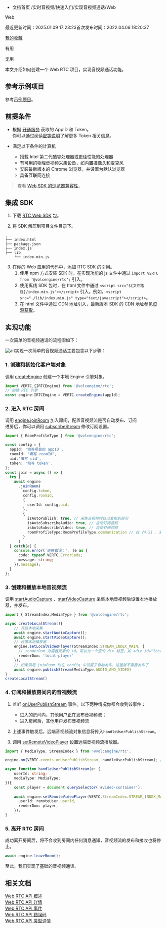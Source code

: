 - 文档首页
/实时音视频/快速入门/实现音视频通话/Web

Web

最近更新时间：2025.01.09 17:23:23首次发布时间：2022.04.06 18:20:37

[我的收藏](https://www.volcengine.com/docs/favorite)

有用

无用

本文介绍如何创建一个 Web RTC 项目，实现音视频通话功能。

## 参考示例项目

参考[示例项目](https://www.volcengine.com/docs/6348/77374)。

## 前提条件

- 根据 [开通服务](https://www.volcengine.com/docs/6348/69865) 获取的 AppID 和 Token。  
    你可以通过阅读[密钥说明](https://www.volcengine.com/docs/6348/70121)了解更多 Token 相关信息。
    
- 满足以下条件的计算机
    
    - 搭载 Intel 第二代酷睿处理器或更佳性能的处理器
    - 有可用的物理音视频采集设备，如内置摄像头和麦克风
    - 安装最新版本的 Chrome 浏览器，并设置为默认浏览器
    - 具备互联网连接

> 查看 [Web SDK 的浏览器兼容性](https://www.volcengine.com/docs/6348/111854)。

## 集成 SDK

1. 下载 [RTC Web SDK](https://www.volcengine.com/docs/6348/75707) 包。
    
2. 将 SDK 解压到项目文件目录下。
    

```
.
├── index.html
├── package.json
├── index.js
├── lib
    └── index.min.js
```

3. 在你的 Web 应用的代码中，添加 RTC SDK 的引用。
    1. 使用 npm 方式安装 SDK 时，在实现功能的 js 文件中通过 `import VERTC from '@volcengine/rtc';` 引入。
    2. 使用离线 SDK 包时，在 html 文件中通过 `<script src="${文件路径}/index.min.js"></script>` 引入。例如，`<script src="./lib/index.min.js" type="text/javascript"></script>`。
    3. 在 html 文件中通过 CDN 地址引入，最新版本 SDK 的 CDN 地址参见[资源获取](https://www.volcengine.com/docs/6348/75707#%E4%B8%8B%E8%BD%BD-sdk)。

## 实现功能

一次简单的音视频通话的流程图如下：

![alt](https://portal.volccdn.com/obj/volcfe/cloud-universal-doc/upload_4882de3de6ad269086b1bc943ddbc03d.png)实现一次简单的音视频通话主要包含以下步骤：

### 1. 创建和初始化客户端对象

调用 [createEngine](https://www.volcengine.com/docs/6348/104478#createengine) 创建一个本地 Engine 引擎对象。

```typescript
import VERTC,{IRTCEngine} from '@volcengine/rtc';
// 创建 RTC 引擎
const engine:IRTCEngine = VERTC.createEngine(appId);
```

### 2. 进入 RTC 房间

调用 [engine.joinRoom](https://www.volcengine.com/docs/6348/104478#joinroom) 加入房间，配置音视频流是否自动发布、订阅  
进房后，你可以调用 [subscribeStream](https://www.volcengine.com/docs/6348/104478#subscribestream) 修改订阅设置。

```typescript
import { RoomProfileType } from '@volcengine/rtc';

const config = {
  appId: '填写项目的 appID',
  roomId: '填写 roomId',
  uid:'填写 uid',
  token: '填写 token',
};
const join = async () => {
  try {
    await engine
      .joinRoom(
        config.token,
        config.roomId,
        {
          userId: config.uid,
        },
        {
          isAutoPublish: true, // 采集音视频时自动发布到房间
          isAutoSubscribeAudio: true, // 自动订阅音频
          isAutoSubscribeVideo: true, // 自动订阅视频
          roomProfileType:RoomProfileType.communication // 自 V4.51 ，无需设置该项。同时，设置不会无效。普通音视频通话模式，例如，语音聊天室
        }
      )
  } catch(e) {
    console.error('进房错误：', (e as {
      code: typeof VERTC.ErrorCode;
      message: string;
    }).message);
  }
};
```

### 3. 创建和播放本地音视频流

调用 [startAudioCapture](https://www.volcengine.com/docs/6348/104478#startaudiocapture) 、[startVideoCapture](https://www.volcengine.com/docs/6348/104478#startvideocapture) 采集本地音视频后设置本地播放器，并发布。

```typescript
import { StreamIndex,MediaType } from '@volcengine/rtc';

async createLocalStream(){
    // 开启本地采集
    await engine.startAudioCapture();
    await engine.startVideoCapture();
    // 设置本地播放器
    engine.setLocalVideoPlayer(StreamIndex.STREAM_INDEX_MAIN, {
      // renderDom 为容器元素的 id。可以为一个空的 div 标签，如 <div id="local-player"></div>
      renderDom: 'local-player'
    });
    // 如果调用 joinRoom 时在 config 中设置了自动发布，这里就不需要发布了
    await engine.publishStream(MediaType.AUDIO_AND_VIDEO)
}
createLocalStream()
```

### 4. 订阅和播放房间内的音视频流

1. 监听 [onUserPublishStream](https://www.volcengine.com/docs/6348/104479#onuserpublishstream) 事件。以下两种情况你都会收到该事件：
    
    - 进入的房间内，其他用户正在发布音视频流；
    - 进入房间后，其他用户发布音视频流
2. 上述事件触发后，远端音视频流对象信息将传入`handleUserPublishStream`。
    
3. 调用 [setRemoteVideoPlayer](https://www.volcengine.com/docs/6348/104478#setremotevideoplayer) 设置远端音视频流播放器。
    

```typescript
import { MediaType, StreamIndex } from '@volcengine/rtc';

engine.on(VERTC.events.onUserPublishStream, handleUserPublishStream); // 收到 VERTC.events.onUserPublishStream 事件后进行相应处理

async function handleUserPublishStream(e: {
    userId: string;
    mediaType: MediaType;
}){
    const player = document.querySelector('#video-container');
    
    await engine.setRemoteVideoPlayer(VERTC.StreamIndex.STREAM_INDEX_MAIN, {
      userId: remoteUser.userId,
      renderDom: player,
    });
}
```

### 5. 离开 RTC 房间

成功离开房间后，将不会收到房间内任何消息通知，音视频流的发布和接收也将停止。

```typescript
await engine.leaveRoom();
```

至此，我们实现了基础的音视频通话。

## 相关文档

[Web RTC API 概述](https://www.volcengine.com/docs/6348/104477)  
[Web RTC API 详情](https://www.volcengine.com/docs/6348/104478)  
[Web RTC API 事件](https://www.volcengine.com/docs/6348/104479)  
[Web RTC API 错误码](https://www.volcengine.com/docs/6348/104480)  
[Web RTC API 类型详情](https://www.volcengine.com/docs/6348/104481)